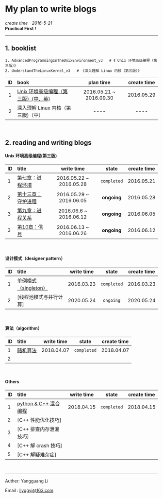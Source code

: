 # My plan to write blogs

*create time　2016-5-21*　　　　　　　　　　　　　　　　　　　　　　　　　　　　　　　　**Practical First !**     

-------------------------------------------
## 1. booklist
    1. AdvancedProgrammingInTheUnixEnvironment_v3   # 《 Unix 环境高级编程（第三版）》  
    2. UnderstandTheLinuxKernel_v3   # 《深入理解 Linux 内核（第三版）》

| ID    | book |  plan time |  create time  |
| :---: | :--- | :-------:  | :---------:   |
| 1     | [Unix 环境高级编程（第三版）(中、英)](#b1) | 2016.05.21 ~ 2016.09.30 | 2016.05.29 |
| 2     | 深入理解 Linux 内核（第三版)（中）  |  ----                 |  ----     |

<br />


## 2. reading and writing blogs
<h4 id="b1"></h4>

#### Unix 环境高级编程(第三版) 

| ID   | title | write time | state | create time|
| :--- | :---  | :-------: | :---: | :--------: |
| 1 | [第七章：进程环境](https://github.com/JMWY/MyBlog/blob/master/AdvancedProgrammingInTheUnixEnvironment_v3/chapter7_process_environment.md) | 2016.05.22 ~ 2016.05.28 | `completed` | 2016.05.21
| 2 | [第十三章：守护进程](https://github.com/JMWY/MyBlog/blob/master/AdvancedProgrammingInTheUnixEnvironment_v3/chapter13_daemon_processes.md) | 2016.05.29 ~ 2016.06.05 | **ongoing** | 2016.05.28      
| 3 | [第九章：进程关系](https://github.com/JMWY/MyBlog/blob/master/AdvancedProgrammingInTheUnixEnvironment_v3/chapter9_processes_relationships.md) | 2016.06.6 ~ 2016.06.12 | **ongoing** | 2016.06.05
| 3 | [第10章：信号](https://github.com/JMWY/MyBlog/blob/master/AdvancedProgrammingInTheUnixEnvironment_v3/chapter10_signal.md) | 2016.06.13 ~ 2016.06.26 | **ongoing** | 2016.06.12

<br />

#### 设计模式（designer pattern） 

| ID   | title | write time | state | create time|
| :--- | :---  | :-------: | :---: | :--------: |
| 1 | [单例模式（singleton）](https://github.com/JMWY/MyBlog/blob/master/DesignPattern/singleton.md) | 2016.03.23 | `completed` | 2016.03.23
| 2 | [线程池模式与并行计算] |  2020.05.24 | `ongoing` | 2020.05.24

<br />

#### 算法（algorithm） 

| ID   | title | write time | state | create time|
| :--- | :---  | :-------: | :---: | :--------: |
| 1 | [随机算法](https://github.com/JMWY/MyBlog/blob/master/OtherSkills/Random-Algorithm.md) | 2018.04.07 | `completed` | 2018.04.07
| 2 |  |  | | 

        
<br />


#### Others 

| ID   | title | write time | state | create time|
| :--- | :---  | :-------: | :---: | :--------: |
| 1 | [python & C++ 混合编程](https://github.com/JMWY/MyBlog/blob/master/OtherSkills/python-cpp-hybrid-program.md)| 2018.04.15 | `completed` | 2018.04.15 |
| 2 | [C++ 性能优化技巧] |  | | 
| 3 | [C++ 排查内存泄漏技巧] |  | | 
| 4 | [C++ 解 crash 技巧] |  | | 
| 5 | [C++ 解疑难杂症] |  | | 
<br />


------------------------------------------------------

Auther: Yangguang Li 

Email : liyggyj@163.com 

[//]: <> (Email : liyg12@mails.tsinghua.edu.cn) 













